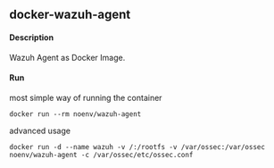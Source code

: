 ## docker-wazuh-agent

#### Description

Wazuh Agent as Docker Image.

#### Run

most simple way of running the container

    docker run --rm noenv/wazuh-agent

advanced usage

    docker run -d --name wazuh -v /:/rootfs -v /var/ossec:/var/ossec noenv/wazuh-agent -c /var/ossec/etc/ossec.conf
